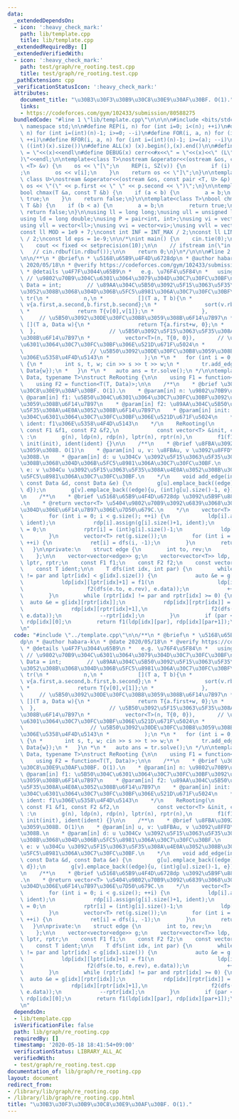 ```yaml
---
data:
  _extendedDependsOn:
  - icon: ':heavy_check_mark:'
    path: lib/template.cpp
    title: lib/template.cpp
  _extendedRequiredBy: []
  _extendedVerifiedWith:
  - icon: ':heavy_check_mark:'
    path: test/graph/re_rooting.test.cpp
    title: test/graph/re_rooting.test.cpp
  _pathExtension: cpp
  _verificationStatusIcon: ':heavy_check_mark:'
  attributes:
    document_title: "\u30B3\u30F3\u30B9\u30C8\u30E9\u30AF\u30BF. O(1)."
    links:
    - https://codeforces.com/gym/102433/submission/80588275
  bundledCode: "#line 1 \"lib/template.cpp\"\n\n\n\n#include <bits/stdc++.h>\n\nusing\
    \ namespace std;\n\n#define REP(i, n) for (int i=0; i<(n); ++i)\n#define RREP(i,\
    \ n) for (int i=(int)(n)-1; i>=0; --i)\n#define FOR(i, a, n) for (int i=(a); i<(n);\
    \ ++i)\n#define RFOR(i, a, n) for (int i=(int)(n)-1; i>=(a); --i)\n\n#define SZ(x)\
    \ ((int)(x).size())\n#define ALL(x) (x).begin(),(x).end()\n\n#define DUMP(x) cerr<<#x<<\"\
    \ = \"<<(x)<<endl\n#define DEBUG(x) cerr<<#x<<\" = \"<<(x)<<\" (L\"<<__LINE__<<\"\
    )\"<<endl;\n\ntemplate<class T>\nostream &operator<<(ostream &os, const vector\
    \ <T> &v) {\n    os << \"[\";\n    REP(i, SZ(v)) {\n        if (i) os << \", \"\
    ;\n        os << v[i];\n    }\n    return os << \"]\";\n}\n\ntemplate<class T,\
    \ class U>\nostream &operator<<(ostream &os, const pair <T, U> &p) {\n    return\
    \ os << \"(\" << p.first << \" \" << p.second << \")\";\n}\n\ntemplate<class T>\n\
    bool chmax(T &a, const T &b) {\n    if (a < b) {\n        a = b;\n        return\
    \ true;\n    }\n    return false;\n}\n\ntemplate<class T>\nbool chmin(T &a, const\
    \ T &b) {\n    if (b < a) {\n        a = b;\n        return true;\n    }\n   \
    \ return false;\n}\n\nusing ll = long long;\nusing ull = unsigned long long;\n\
    using ld = long double;\nusing P = pair<int, int>;\nusing vi = vector<int>;\n\
    using vll = vector<ll>;\nusing vvi = vector<vi>;\nusing vvll = vector<vll>;\n\n\
    const ll MOD = 1e9 + 7;\nconst int INF = INT_MAX / 2;\nconst ll LINF = LLONG_MAX\
    \ / 2;\nconst ld eps = 1e-9;\n\n/*\nint main() {\n    cin.tie(0);\n    ios::sync_with_stdio(false);\n\
    \    cout << fixed << setprecision(10);\n\n    // ifstream in(\"in.txt\");\n \
    \   // cin.rdbuf(in.rdbuf());\n\n    return 0;\n}\n*/\n\n\n#line 2 \"lib/graph/re_rooting.cpp\"\
    \n\n/**\n * @brief\n * \u5168\u65B9\u4F4D\u6728dp\n * @author habara-k\n * @date\
    \ 2020/05/18\n * @verify https://codeforces.com/gym/102433/submission/80588275\n\
    \ * @details \u4F7F\u3044\u65B9\n *   e.g. \u76F4\u5F84\n *   using T = pair<int,int>;\
    \ // \u9802\u70B9\u304C\u6301\u3064\u3079\u304D\u30C7\u30FC\u30BF\n *   using\
    \ Data = int;        // \u89AA\u304C\u5B50\u3092\u5F15\u3063\u5F35\u308A\u4E0A\
    \u3052\u308B\u3068\u304D\u306B\u5FC5\u8981\u306A\u30C7\u30FC\u30BF\n\n *   ReRooting<Data,T>\
    \ tr(\n *           n,\n *           [](T a, T b){\n *               vector<int>\
    \ v{a.first,a.second,b.first,b.second};\n *               sort(v.rbegin(),v.rend());\n\
    \ *               return T{v[0],v[1]};\n *               },                  \
    \     // \u5B50\u3092\u30DE\u30FC\u30B8\u3059\u308B\u6F14\u7B97\n *          \
    \ [](T a, Data w){\n *               return T{a.first+w, 0};\n *             \
    \  },                       // \u5B50\u3092\u5F15\u3063\u5F35\u308A\u4E0A\u3052\
    \u308B\u6F14\u7B97\n *           vector<T>(n, T{0, 0}),       // \u9802\u70B9\u304C\
    \u6301\u3064\u30C7\u30FC\u30BF\u306E\u521D\u671F\u5024\n *           T{0,0}  \
    \                     // \u5B50\u3092\u30DE\u30FC\u30B8\u3059\u308B\u6F14\u7B97\
    \u306E\u5358\u4F4D\u5143\n *           );\n *\n *   for (int i = 0; i < n-1; ++i)\
    \ {\n *       int s, t, w; cin >> s >> t >> w;\n *       tr.add_edge(s, t, Data{w},\
    \ Data{w});\n *   }\n *\n *   auto ans = tr.solve();\n */\n\ntemplate<typename\
    \ Data, typename T>\nstruct ReRooting {\n\n    using F1 = function<T(T, T)>;\n\
    \    using F2 = function<T(T, Data)>;\n\n    /**\n    * @brief \u30B3\u30F3\u30B9\
    \u30C8\u30E9\u30AF\u30BF. O(1).\n    * @param[in] n: \u9802\u70B9\u6570\n    *\
    \ @param[in] f1: \u5B50\u304C\u6301\u3064\u30C7\u30FC\u30BF\u3092\u30DE\u30FC\u30B8\
    \u3059\u308B\u6F14\u7B97\n    * @param[in] f2: \u89AA\u304C\u5B50\u3092\u5F15\u3063\
    \u5F35\u308A\u4E0A\u3052\u308B\u6F14\u7B97\n    * @param[in] init: \u9802\u70B9\
    \u304C\u6301\u3064\u30C7\u30FC\u30BF\u306E\u521D\u671F\u5024\n    * @param[in]\
    \ ident: f1\u306E\u5358\u4F4D\u5143\n    */\n    ReRooting(\n            int n,\
    \ const F1 &f1, const F2 &f2,\n            const vector<T> &init, const T &ident)\
    \ :\n        g(n), ldp(n), rdp(n), lptr(n), rptr(n),\n        f1(f1), f2(f2),\
    \ init(init), ident(ident) {}\n\n    /**\n    * @brief \u8FBA\u3092\u8FFD\u52A0\
    \u3059\u308B. O(1)\n    * @param[in] u, v: \u8FBAu, v \u3092\u8FFD\u52A0\u3059\
    \u308B.\n    * @param[in] d: u \u304Cv \u3092\u5F15\u3063\u5F35\u308A\u4E0A\u3052\
    \u308B\u3068\u304D\u306B\u5FC5\u8981\u306A\u30C7\u30FC\u30BF.\n    * @param[in]\
    \ e: v \u304Cu \u3092\u5F15\u3063\u5F35\u308A\u4E0A\u3052\u308B\u3068\u304D\u306B\
    \u5FC5\u8981\u306A\u30C7\u30FC\u30BF.\n    */\n    void add_edge(int u, int v,\
    \ const Data &d, const Data &e) {\n        g[u].emplace_back((edge){v, (int)g[v].size(),\
    \ d});\n        g[v].emplace_back((edge){u, (int)g[u].size()-1, e});\n    }\n\n\
    \n    /**\n    * @brief \u5168\u65B9\u4F4D\u6728dp \u3092\u5B9F\u884C\u3059\u308B\
    .\n    * @return vector<T> \u5404\u9802\u70B9\u3092\u6839\u3068\u3057\u305F\u3068\
    \u304D\u306E\u6F14\u7B97\u306E\u7D50\u679C.\n    */\n    vector<T> solve() {\n\
    \        for (int i = 0; i < g.size(); ++i) {\n            ldp[i].assign(g[i].size()+1,\
    \ ident);\n            rdp[i].assign(g[i].size()+1, ident);\n            lptr[i]\
    \ = 0;\n            rptr[i] = (int)g[i].size()-1;\n            ldp[i][0] = init[i];\n\
    \        }\n        vector<T> ret(g.size());\n        for (int i = 0; i < g.size();\
    \ ++i) {\n            ret[i] = dfs(i, -1);\n        }\n        return ret;\n \
    \   }\n\nprivate:\n    struct edge {\n        int to, rev;\n        Data data;\n\
    \    };\n\n    vector<vector<edge>> g;\n    vector<vector<T>> ldp, rdp;\n    vector<int>\
    \ lptr, rptr;\n    const F1 f1;\n    const F2 f2;\n    const vector<T> init;\n\
    \    const T ident;\n\n    T dfs(int idx, int par) {\n        while (lptr[idx]\
    \ != par and lptr[idx] < g[idx].size()) {\n            auto &e = g[idx][lptr[idx]];\n\
    \            ldp[idx][lptr[idx]+1] = f1(\n                    ldp[idx][lptr[idx]],\n\
    \                    f2(dfs(e.to, e.rev), e.data));\n            ++lptr[idx];\n\
    \        }\n        while (rptr[idx] != par and rptr[idx] >= 0) {\n          \
    \  auto &e = g[idx][rptr[idx]];\n            rdp[idx][rptr[idx]] = f1(\n     \
    \               rdp[idx][rptr[idx]+1],\n                    f2(dfs(e.to, e.rev),\
    \ e.data));\n            --rptr[idx];\n        }\n        if (par < 0) return\
    \ rdp[idx][0];\n        return f1(ldp[idx][par], rdp[idx][par+1]);\n    }\n};\n\
    \n"
  code: "#include \"../template.cpp\"\n\n/**\n * @brief\n * \u5168\u65B9\u4F4D\u6728\
    dp\n * @author habara-k\n * @date 2020/05/18\n * @verify https://codeforces.com/gym/102433/submission/80588275\n\
    \ * @details \u4F7F\u3044\u65B9\n *   e.g. \u76F4\u5F84\n *   using T = pair<int,int>;\
    \ // \u9802\u70B9\u304C\u6301\u3064\u3079\u304D\u30C7\u30FC\u30BF\n *   using\
    \ Data = int;        // \u89AA\u304C\u5B50\u3092\u5F15\u3063\u5F35\u308A\u4E0A\
    \u3052\u308B\u3068\u304D\u306B\u5FC5\u8981\u306A\u30C7\u30FC\u30BF\n\n *   ReRooting<Data,T>\
    \ tr(\n *           n,\n *           [](T a, T b){\n *               vector<int>\
    \ v{a.first,a.second,b.first,b.second};\n *               sort(v.rbegin(),v.rend());\n\
    \ *               return T{v[0],v[1]};\n *               },                  \
    \     // \u5B50\u3092\u30DE\u30FC\u30B8\u3059\u308B\u6F14\u7B97\n *          \
    \ [](T a, Data w){\n *               return T{a.first+w, 0};\n *             \
    \  },                       // \u5B50\u3092\u5F15\u3063\u5F35\u308A\u4E0A\u3052\
    \u308B\u6F14\u7B97\n *           vector<T>(n, T{0, 0}),       // \u9802\u70B9\u304C\
    \u6301\u3064\u30C7\u30FC\u30BF\u306E\u521D\u671F\u5024\n *           T{0,0}  \
    \                     // \u5B50\u3092\u30DE\u30FC\u30B8\u3059\u308B\u6F14\u7B97\
    \u306E\u5358\u4F4D\u5143\n *           );\n *\n *   for (int i = 0; i < n-1; ++i)\
    \ {\n *       int s, t, w; cin >> s >> t >> w;\n *       tr.add_edge(s, t, Data{w},\
    \ Data{w});\n *   }\n *\n *   auto ans = tr.solve();\n */\n\ntemplate<typename\
    \ Data, typename T>\nstruct ReRooting {\n\n    using F1 = function<T(T, T)>;\n\
    \    using F2 = function<T(T, Data)>;\n\n    /**\n    * @brief \u30B3\u30F3\u30B9\
    \u30C8\u30E9\u30AF\u30BF. O(1).\n    * @param[in] n: \u9802\u70B9\u6570\n    *\
    \ @param[in] f1: \u5B50\u304C\u6301\u3064\u30C7\u30FC\u30BF\u3092\u30DE\u30FC\u30B8\
    \u3059\u308B\u6F14\u7B97\n    * @param[in] f2: \u89AA\u304C\u5B50\u3092\u5F15\u3063\
    \u5F35\u308A\u4E0A\u3052\u308B\u6F14\u7B97\n    * @param[in] init: \u9802\u70B9\
    \u304C\u6301\u3064\u30C7\u30FC\u30BF\u306E\u521D\u671F\u5024\n    * @param[in]\
    \ ident: f1\u306E\u5358\u4F4D\u5143\n    */\n    ReRooting(\n            int n,\
    \ const F1 &f1, const F2 &f2,\n            const vector<T> &init, const T &ident)\
    \ :\n        g(n), ldp(n), rdp(n), lptr(n), rptr(n),\n        f1(f1), f2(f2),\
    \ init(init), ident(ident) {}\n\n    /**\n    * @brief \u8FBA\u3092\u8FFD\u52A0\
    \u3059\u308B. O(1)\n    * @param[in] u, v: \u8FBAu, v \u3092\u8FFD\u52A0\u3059\
    \u308B.\n    * @param[in] d: u \u304Cv \u3092\u5F15\u3063\u5F35\u308A\u4E0A\u3052\
    \u308B\u3068\u304D\u306B\u5FC5\u8981\u306A\u30C7\u30FC\u30BF.\n    * @param[in]\
    \ e: v \u304Cu \u3092\u5F15\u3063\u5F35\u308A\u4E0A\u3052\u308B\u3068\u304D\u306B\
    \u5FC5\u8981\u306A\u30C7\u30FC\u30BF.\n    */\n    void add_edge(int u, int v,\
    \ const Data &d, const Data &e) {\n        g[u].emplace_back((edge){v, (int)g[v].size(),\
    \ d});\n        g[v].emplace_back((edge){u, (int)g[u].size()-1, e});\n    }\n\n\
    \n    /**\n    * @brief \u5168\u65B9\u4F4D\u6728dp \u3092\u5B9F\u884C\u3059\u308B\
    .\n    * @return vector<T> \u5404\u9802\u70B9\u3092\u6839\u3068\u3057\u305F\u3068\
    \u304D\u306E\u6F14\u7B97\u306E\u7D50\u679C.\n    */\n    vector<T> solve() {\n\
    \        for (int i = 0; i < g.size(); ++i) {\n            ldp[i].assign(g[i].size()+1,\
    \ ident);\n            rdp[i].assign(g[i].size()+1, ident);\n            lptr[i]\
    \ = 0;\n            rptr[i] = (int)g[i].size()-1;\n            ldp[i][0] = init[i];\n\
    \        }\n        vector<T> ret(g.size());\n        for (int i = 0; i < g.size();\
    \ ++i) {\n            ret[i] = dfs(i, -1);\n        }\n        return ret;\n \
    \   }\n\nprivate:\n    struct edge {\n        int to, rev;\n        Data data;\n\
    \    };\n\n    vector<vector<edge>> g;\n    vector<vector<T>> ldp, rdp;\n    vector<int>\
    \ lptr, rptr;\n    const F1 f1;\n    const F2 f2;\n    const vector<T> init;\n\
    \    const T ident;\n\n    T dfs(int idx, int par) {\n        while (lptr[idx]\
    \ != par and lptr[idx] < g[idx].size()) {\n            auto &e = g[idx][lptr[idx]];\n\
    \            ldp[idx][lptr[idx]+1] = f1(\n                    ldp[idx][lptr[idx]],\n\
    \                    f2(dfs(e.to, e.rev), e.data));\n            ++lptr[idx];\n\
    \        }\n        while (rptr[idx] != par and rptr[idx] >= 0) {\n          \
    \  auto &e = g[idx][rptr[idx]];\n            rdp[idx][rptr[idx]] = f1(\n     \
    \               rdp[idx][rptr[idx]+1],\n                    f2(dfs(e.to, e.rev),\
    \ e.data));\n            --rptr[idx];\n        }\n        if (par < 0) return\
    \ rdp[idx][0];\n        return f1(ldp[idx][par], rdp[idx][par+1]);\n    }\n};\n\
    \n"
  dependsOn:
  - lib/template.cpp
  isVerificationFile: false
  path: lib/graph/re_rooting.cpp
  requiredBy: []
  timestamp: '2020-05-18 18:41:54+09:00'
  verificationStatus: LIBRARY_ALL_AC
  verifiedWith:
  - test/graph/re_rooting.test.cpp
documentation_of: lib/graph/re_rooting.cpp
layout: document
redirect_from:
- /library/lib/graph/re_rooting.cpp
- /library/lib/graph/re_rooting.cpp.html
title: "\u30B3\u30F3\u30B9\u30C8\u30E9\u30AF\u30BF. O(1)."
---
```

